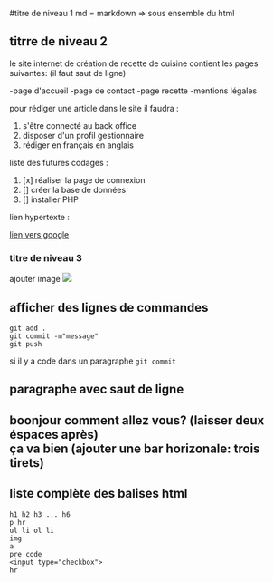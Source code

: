 #titre de niveau 1
md = markdown => sous ensemble du html

## titrre de niveau 2

le site internet de création de recette de cuisine contient les pages suivantes: (il faut saut de ligne)

-page d'accueil
-page de contact
-page recette
-mentions légales

pour rédiger une article dans le site il faudra : 

1. s'être connecté au back office
1. disposer d'un profil gestionnaire
1. rédiger en français en anglais

liste des futures codages : 
1. [x] réaliser la page de connexion
1. [] créer la base de données
1. [] installer PHP

lien hypertexte :

[lien vers google](https://google.fr)

### titre de niveau 3

ajouter image
![](Panda_géant.jpg)

## afficher des lignes de commandes

```
git add .
git commit -m"message"
git push
```
si il y a code dans un paragraphe `git commit`

## paragraphe avec saut de ligne

boonjour comment allez vous? (laisser deux éspaces après)  
ça va bien
(ajouter une bar horizonale: trois tirets)
---

## liste complète des balises html

```
h1 h2 h3 ... h6
p hr
ul li ol li
img
a 
pre code
<input type="checkbox">
hr
```